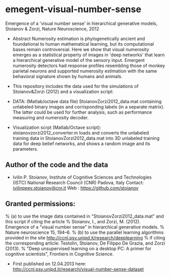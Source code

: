# emegent-visual-number-sense
Emergence of a 'visual number sense' in hierarchical generative models, Stoianov &amp; Zorzi, Nature Neuroscience, 2012

* Abstract
Numerosity estimation is phylogenetically ancient and foundational to human mathematical learning, but its computational bases remain controversial. Here we show that visual numerosity emerges as a statistical property of images in 'deep networks' that learn a hierarchical generative model of the sensory input. Emergent numerosity detectors had response profiles resembling those of monkey parietal neurons and supported numerosity estimation with the same behavioral signature shown by humans and animals.

* This repository includes the data used for the simulations of Stoianov&Zorzi (2012) and a visualization script: 

* DATA: (Matlab/octave data file) StoianovZorzi2012_data.mat containing unlabeled binary images and corrisponding labels (in a separate matrix). The latter could be used for further analysis, such as performance measuring and numerosity decoder.

* Visualization scrpt (Matlab/Octave script): stoianovzorzi2012_converter.m loads and converts the unlabeled training data in StoianovZorzi2012_data.mat into 3D unlabeled training data for deep belief networks, and shows a random image and its parameters.

##  Author of the code and the data

*  Ivilin P. Stoianov, 
   Institute of Cognitive Sciences and Technologies (ISTC)
   National Research Council (CNR)
   Padova, Italy
   Contact: ivilinpeev.stoianov@cnr.it
   Web	  : https://github.com/stoianov

## Granted permissions:
% (a) to use the image data contained in "StoianovZorzi2012_data.mat" and this script if citing the article 
%     Stoianov, I., and Zorzi, M. (2012). Emergence of a “visual number sense” in hierarchical generative models.
%     Nature neuroscience 15, 194–6.
% (b) to use the parallel learning algorithms provided in the site http://ccnl.psy.unipd.it/research/deeplearning 
%     if citing the corresponding article: Testolin, Stoianov, De Filippo De Grazia, and Zorzi (2013).
%     "Deep unsupervised learning on a desktop PC: A primer for cognitive scientists", Frontiers in Cognitive Science.

* First published on 12.04.2013 here: http://ccnl.psy.unipd.it/research/visual-number-sense-dataset
